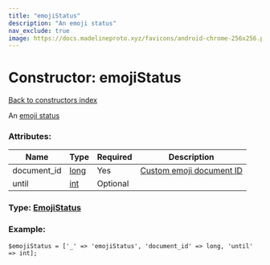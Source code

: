 ```yaml
---
title: "emojiStatus"
description: "An emoji status"
nav_exclude: true
image: https://docs.madelineproto.xyz/favicons/android-chrome-256x256.png
---
```

# Constructor: emojiStatus  
[Back to constructors index](/API_docs/constructors/index.html)



An [emoji status](https://core.telegram.org/api/emoji-status)

### Attributes:

| Name     |    Type       | Required | Description |
|----------|---------------|----------|-------------|
|document\_id|[long](/API_docs/types/long.html) | Yes|[Custom emoji document ID](https://core.telegram.org/api/custom-emoji)|
|until|[int](/API_docs/types/int.html) | Optional|



### Type: [EmojiStatus](/API_docs/types/EmojiStatus.html)


### Example:

```
$emojiStatus = ['_' => 'emojiStatus', 'document_id' => long, 'until' => int];
```  
